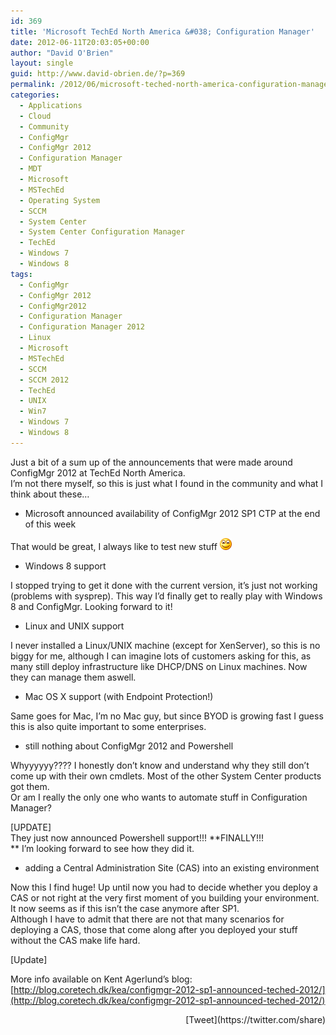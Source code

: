 ```yaml
---
id: 369
title: 'Microsoft TechEd North America &#038; Configuration Manager'
date: 2012-06-11T20:03:05+00:00
author: "David O'Brien"
layout: single
guid: http://www.david-obrien.de/?p=369
permalink: /2012/06/microsoft-teched-north-america-configuration-manager/
categories:
  - Applications
  - Cloud
  - Community
  - ConfigMgr
  - ConfigMgr 2012
  - Configuration Manager
  - MDT
  - Microsoft
  - MSTechEd
  - Operating System
  - SCCM
  - System Center
  - System Center Configuration Manager
  - TechEd
  - Windows 7
  - Windows 8
tags:
  - ConfigMgr
  - ConfigMgr 2012
  - ConfigMgr2012
  - Configuration Manager
  - Configuration Manager 2012
  - Linux
  - Microsoft
  - MSTechEd
  - SCCM
  - SCCM 2012
  - TechEd
  - UNIX
  - Win7
  - Windows 7
  - Windows 8
---
```

Just a bit of a sum up of the announcements that were made around ConfigMgr 2012 at TechEd North America.  
I’m not there myself, so this is just what I found in the community and what I think about these…

  * Microsoft announced availability of ConfigMgr 2012 SP1 CTP at the end of this week

That would be great, I always like to test new stuff <img style="border-bottom-style: none; border-left-style: none; border-top-style: none; border-right-style: none" class="wlEmoticon wlEmoticon-smile" alt="Smiley" src="/media/2012/06/wlEmoticon-smile.png" />

  * Windows 8 support

I stopped trying to get it done with the current version, it’s just not working (problems with sysprep). This way I’d finally get to really play with Windows 8 and ConfigMgr. Looking forward to it!

  * Linux and UNIX support

I never installed a Linux/UNIX machine (except for XenServer), so this is no biggy for me, although I can imagine lots of customers asking for this, as many still deploy infrastructure like DHCP/DNS on Linux machines. Now they can manage them aswell.

  * Mac OS X support (with Endpoint Protection!)

Same goes for Mac, I’m no Mac guy, but since BYOD is growing fast I guess this is also quite important to some enterprises.

  * still nothing about ConfigMgr 2012 and Powershell

Whyyyyyy???? I honestly don’t know and understand why they still don’t come up with their own cmdlets. Most of the other System Center products got them.  
Or am I really the only one who wants to automate stuff in Configuration Manager?

[UPDATE]  
They just now announced Powershell support!!! **FINALLY!!!  
** I’m looking forward to see how they did it.

  * adding a Central Administration Site (CAS) into an existing environment

Now this I find huge! Up until now you had to decide whether you deploy a CAS or not right at the very first moment of you building your environment. It now seems as if this isn’t the case anymore after SP1.  
Although I have to admit that there are not that many scenarios for deploying a CAS, those that come along after you deployed your stuff without the CAS make life hard.

[Update]

More info available on Kent Agerlund’s blog: [http://blog.coretech.dk/kea/configmgr-2012-sp1-announced-teched-2012/](http://blog.coretech.dk/kea/configmgr-2012-sp1-announced-teched-2012/)

<div style="float: right; margin-left: 10px;">
  [Tweet](https://twitter.com/share)
</div>


